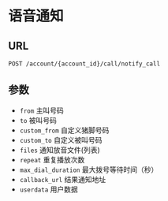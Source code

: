 # 语音通知

## URL
```
POST /account/{account_id}/call/notify_call
```

## 参数

- `from`                    主叫号码
- `to`                      被叫号码
- `custom_from`             自定义猪脚号码
- `custom_to`               自定义被叫号码
- `files`                   通知放音文件(列表)
- `repeat`                  重复播放次数
- `max_dial_duration`       最大拨号等待时间（秒）
- `callback_url`            结果通知地址
- `userdata`                用户数据
